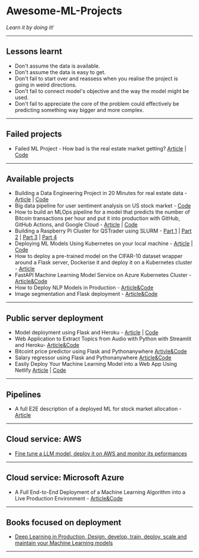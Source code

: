 # Awesome-ML-Projects
*Learn it by doing it!*
***

## Lessons learnt
- Don't assume the data is available.
- Don't assume the data is easy to get.
- Don't fail to start over and reassess when you realise the project is going in weird directions.
- Don't fail to connect model's objective and the way the model might be used.
- Don't fail to appreciate the core of the problem could effectively be predicting something way bigger and more complex.
***

## Failed projects
- Failed ML Project - How bad is the real estate market getting? [Article](https://www.datafantic.com/failed-project-how-bad-is-the-real-estate-market-getting/) | [Code](https://deepnote.com/workspace/datafantic-3bd1a992-4cfb-4c56-aaaf-931ce087ce8c/project/2022-11-28-How-bad-is-the-real-estate-market-getting-05acae7c-cc6f-4ff0-9048-f4b466d0ea50/notebook/00%20-%20Project%20Summary-c998bc379db741699219a041c4bb0cc0)
***

## Available projects
- Building a Data Engineering Project in 20 Minutes for real estate data - [Article](https://www.sspaeti.com/blog/data-engineering-project-in-twenty-minutes/) | [Code](https://github.com/sspaeti-com/practical-data-engineering)
- Big data pipeline for user sentiment analysis on US stock market - [Code](https://github.com/shafiab/HashtagCashtag)
- How to build an MLOps pipeline for a model that predicts the number of Bitcoin transactions per hour and put it into production with GitHub, GitHub Actions, and Google Cloud - [Article](https://neptune.ai/blog/build-mlops-pipelines-with-github-actions-guide) | [Code](https://neptune.ai/blog/build-mlops-pipelines-with-github-actions-guide)
- Building a Raspberry Pi Cluster for QSTrader using SLURM - [Part 1](https://www.quantstart.com/articles/building-a-raspberry-pi-cluster-for-qstrader-using-slurm-part-1/) | [Part 2](https://www.quantstart.com/articles/building-a-raspberry-pi-cluster-for-qstrader-using-slurm-part-2/) | [Part 3](https://www.quantstart.com/articles/building-a-raspberry-pi-cluster-for-qstrader-using-slurm-part-3/) | [Part 4](https://www.quantstart.com/articles/building-a-raspberry-pi-cluster-for-qstrader-using-slurm-part-4/)
- Deploying ML Models Using Kubernetes on your local machine - [Article](https://www.analyticsvidhya.com/blog/2022/01/deploying-ml-models-using-kubernetes/) | [Code](https://github.com/HSubbu/AV-k8s-placement-app)
- How to deploy a pre-trained model on the CIFAR-10 dataset wrapper around a Flask server, Dockerise it and deploy it on a Kubernetes cluster - [Article](https://opensource.com/article/20/9/deep-learning-model-kubernetes)
- FastAPI Machine Learning Model Service on Azure Kubernetes Cluster - [Article&Code](https://github.com/ethen8181/machine-learning/tree/master/model_deployment/fastapi_kubernetes)
- How to Deploy NLP Models in Production - [Article&Code](https://neptune.ai/blog/deploy-nlp-models-in-production)
- Image segmentation and Flask deployment - [Article&Code](https://theaisummer.com/deploy-flask-tensorflow/)
***

## Public server deployment
- Model deployment using Flask and Heroku - [Article](https://towardsdatascience.com/model-deployment-using-flask-c5dcbb6499c9) | [Code](https://github.com/ravi207/Model_Deployment)
- Web Application to Extract Topics from Audio with Python with Streamlit and Heroku- [Article&Code](https://www.kdnuggets.com/2023/01/creating-web-application-extract-topics-audio-python.html)
- Bitcoint price predictor using Flask and Pythonanywhere [Artivle&Code](https://medium.com/analytics-vidhya/how-to-deploy-simple-machine-learning-models-for-free-56cdccc62b8d)
- Salary regressor using Flask and Pythonanywhere [Article&Code](https://medium.com/@kaustuv.kunal/how-to-deploy-and-host-machine-learning-model-de8cfe4de9c5)
- Easily Deploy Your Machine Learning Model into a Web App Using Netlify [Article](https://www.analyticsvidhya.com/blog/2021/04/easily-deploy-your-machine-learning-model-into-a-web-app-netlify/) | [Code](https://github.com/arnaldododo/Heart-disease-detection)
***

## Pipelines
- A full E2E description of a deployed ML for stock market allocation - [Article](https://principiamundi.com/posts/didact-anatomy/?utm_source=substack&utm_medium=email)
***

## Cloud service: AWS
- [Fine tune a LLM model, deploy it on AWS and monitor its peformances](https://github.com/graviraja/MLOps-Basics)
***

## Cloud service: Microsoft Azure
- A Full End-to-End Deployment of a Machine Learning Algorithm into a Live Production Environment - [Article&Code](https://www.kdnuggets.com/2021/12/deployment-machine-learning-algorithm-live-production-environment.html)
***

## Books focused on deployment
- [Deep Learning in Production, Design, develop, train, deploy, scale and maintain your Machine Learning models](https://theaisummer.com/deep-learning-in-production-book/)
***
